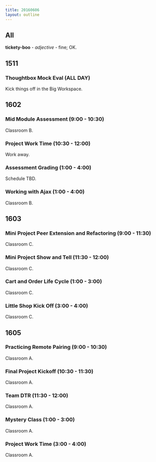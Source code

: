 ```yaml
---
title: 20160606
layout: outline
---
```


## All

**tickety-boo** - _adjective_ - fine; OK.



## 1511

### Thoughtbox Mock Eval (ALL DAY)

Kick things off in the Big Workspace.


## 1602

### Mid Module Assessment (9:00 - 10:30)

Classroom B.

### Project Work Time (10:30 - 12:00)

Work away.

### Assessment Grading (1:00 - 4:00)

Schedule TBD.

### Working with Ajax (1:00 - 4:00)

Classroom B.


## 1603

### Mini Project Peer Extension and Refactoring (9:00 - 11:30)

Classroom C.

### Mini Project Show and Tell (11:30 - 12:00)

Classroom C.

### Cart and Order Life Cycle (1:00 - 3:00)

Classroom C.

### Little Shop Kick Off (3:00 - 4:00)

Classroom C.


## 1605

### Practicing Remote Pairing (9:00 - 10:30)

Classroom A.

### Final Project Kickoff (10:30 - 11:30)

Classroom A.

### Team DTR (11:30 - 12:00)

Classroom A.

### Mystery Class (1:00 - 3:00)

Classroom A.

### Project Work Time (3:00 - 4:00)

Classroom A.

